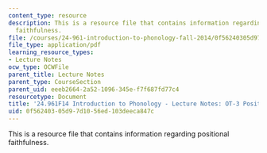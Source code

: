 ```yaml
---
content_type: resource
description: This is a resource file that contains information regarding positional
  faithfulness.
file: /courses/24-961-introduction-to-phonology-fall-2014/0f56240305d97d1056ed103deeca847c_MIT24_961F14_Lecture8.pdf
file_type: application/pdf
learning_resource_types:
- Lecture Notes
ocw_type: OCWFile
parent_title: Lecture Notes
parent_type: CourseSection
parent_uid: eeeb2664-2a52-1096-345e-f7f687fd77c4
resourcetype: Document
title: '24.961F14 Introduction to Phonology - Lecture Notes: OT-3 Positional Faithfulness'
uid: 0f562403-05d9-7d10-56ed-103deeca847c
---
```

This is a resource file that contains information regarding positional faithfulness.

